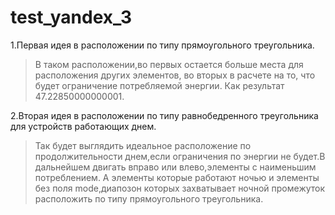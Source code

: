 # test_yandex_3

1.Первая идея в расположении по типу прямоугольного треугольника.
>В таком расположении,во первых остается больше места для расположения других элементов, во вторых в расчете на то, что будет ограничение потребляемой энергии.
Как результат 47.22850000000001.

2.Вторая идея в расположении по типу равнобедренного треугольника для устройств работающих днем.
>Так будет выглядить идеальное расположение по продолжительности днем,если ограничения по энергии не будет.В дальнейшем двигать вправо или влево,элементы с наименьшим потреблением.
А элементы которые работают ночью и элементы без поля mode,диапозон которых захватывает ночной промежуток расположить по типу прямоугольного треугольника.
